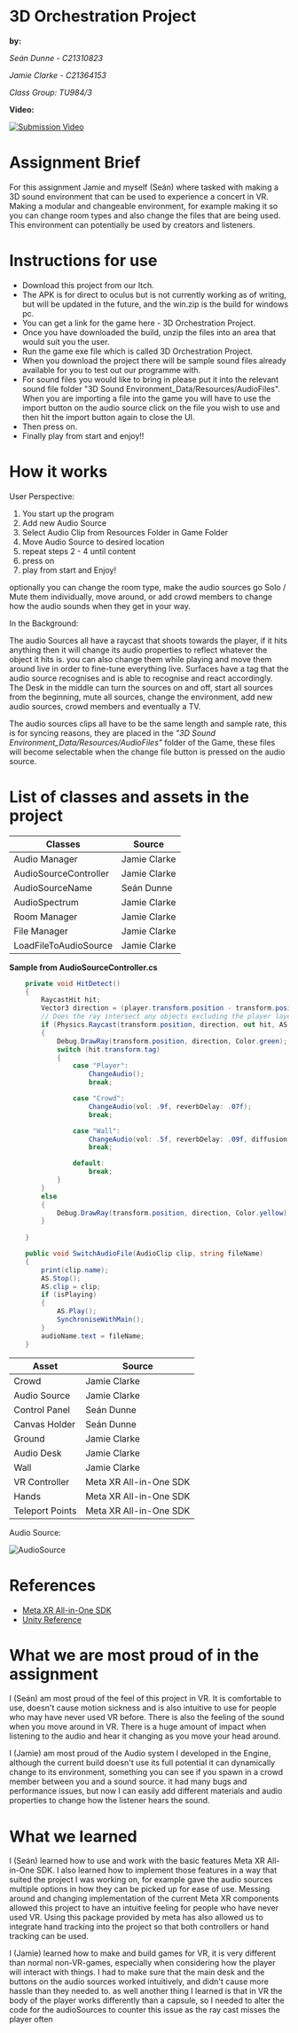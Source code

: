 # 3D Orchestration Project

**by:**

*Seán Dunne - C21310823*

*Jamie Clarke - C21364153*

*Class Group: TU984/3*

**Video:**

[![Submission Video](https://drive.google.com/uc?export=view&id=13_yBFS2up6_f5GjiGcvf7JHOdbvVqdiF)](https://www.youtube.com/watch?v=EF6ugf2otz8)

# Assignment Brief

For this assignment Jamie and myself (Seán) where tasked with making a 3D sound environment that can be used to experience a concert in VR. Making a modular and changeable environment, for example making it so you can change room types and also change the files that are being used. This environment can potentially be used by creators and listeners.

# Instructions for use

* Download this project from our Itch.
* The APK is for direct to oculus but is not currently working as of writing, but will be updated in the future, and the win.zip is the build for windows pc.
* You can get a link for the game here - 3D Orchestration Project.
* Once you have downloaded the build, unzip the files into an area that would suit you the user.
* Run the game exe file which is called 3D Orchestration Project.
* When you download the project there will be sample sound files already available for you to test out our programme with.
* For sound files you would like to bring in please put it into the relevant sound file folder "3D Sound Environment_Data/Resources/AudioFiles". When you are importing a file into the game you will have to use the import button on the audio source click on the file you wish to use and then hit the import button again to close the UI.
* Then press on.
* Finally play from start and enjoy!! 

# How it works

User Perspective:
1. You start up the program
2. Add new Audio Source
3. Select Audio Clip from Resources Folder in Game Folder
4. Move Audio Source to desired location
5. repeat steps 2 - 4 until content
6. press on
7. play from start and Enjoy!

optionally you can change the room type, make the audio sources go Solo / Mute them individually, move around, or add crowd members to change how the audio sounds when they get in your way.

In the Background:

The audio Sources all have a raycast that shoots towards the player, if it hits anything then it will change its audio properties to reflect whatever the object it hits is. you can also change them while playing and move them around live in order to fine-tune everything live.
Surfaces have a tag that the audio source recognises and is able to recognise and react accordingly.
The Desk in the middle can turn the sources on and off, start all sources from the beginning, mute all sources, change the environment, add new audio sources, crowd members and eventually a TV.

The audio sources clips all have to be the same length and sample rate, this is for syncing reasons, they are placed in the *"3D Sound Environment_Data/Resources/AudioFiles"* folder of the Game, these files will become selectable when the change file button is pressed on the audio source.

# List of classes and assets in the project

| Classes | Source |
|-----------|-----------|
| Audio Manager | Jamie Clarke |
| AudioSourceController  | Jamie Clarke |
| AudioSourceName | Seán Dunne |
| AudioSpectrum | Jamie Clarke |
| Room Manager  | Jamie Clarke |
| File Manager  | Jamie Clarke |
| LoadFileToAudioSource  | Jamie Clarke |

**Sample from AudioSourceController.cs**
``` C#
    private void HitDetect()
    {
        RaycastHit hit;
        Vector3 direction = (player.transform.position - transform.position).normalized;
        // Does the ray intersect any objects excluding the player layer
        if (Physics.Raycast(transform.position, direction, out hit, AS.maxDistance))
        {
            Debug.DrawRay(transform.position, direction, Color.green);
            switch (hit.transform.tag)
            {
                case "Player":
                    ChangeAudio();
                    break;

                case "Crowd":
                    ChangeAudio(vol: .9f, reverbDelay: .07f);
                    break;

                case "Wall":
                    ChangeAudio(vol: .5f, reverbDelay: .09f, diffusion: 50, decayHFRatio: 1);
                    break;

                default:
                    break;
            }
        }
        else
        {
            Debug.DrawRay(transform.position, direction, Color.yellow);
        }
        
    }

    public void SwitchAudioFile(AudioClip clip, string fileName)
    {
        print(clip.name);
        AS.Stop();
        AS.clip = clip;
        if (isPlaying)
        {
            AS.Play();
            SynchroniseWithMain();
        }
        audioName.text = fileName;
    }
```

| Asset| Source |
|-----------|-----------|
| Crowd  | Jamie Clarke  |
| Audio Source  | Jamie Clarke  |
| Control Panel | Seán Dunne |
| Canvas Holder | Seán Dunne |
| Ground | Jamie Clarke |
| Audio Desk | Jamie Clarke  |
| Wall  | Jamie Clarke  |
| VR Controller | Meta XR All-in-One SDK  |
| Hands | Meta XR All-in-One SDK |
| Teleport Points | Meta XR All-in-One SDK |


Audio Source:

![AudioSource](https://imgur.com/87o76yT.png)

# References

* [Meta XR All-in-One SDK](https://assetstore.unity.com/packages/tools/integration/meta-xr-all-in-one-sdk-269657)
* [Unity Reference](https://docs.unity3d.com/ScriptReference/)

# What we are most proud of in the assignment

I (Seán) am most proud of the feel of this project in VR. It is comfortable to use, doesn't cause motion sickness and is also intuitive to use for people who may have never used VR before. There is also the feeling of the sound when you move around in VR. There is a huge amount of impact when listening to the audio and hear it changing as you move your head around.

I (Jamie) am most proud of the Audio system I developed in the Engine, although the current build doesn't use its full potential it can dynamically change to its environment, something you can see if you spawn in a crowd member between you and a sound source. it had many bugs and performance issues, but now I can easily add different materials and audio properties to change how the listener hears the sound.


# What we learned

I (Seán) learned how to use and work with the basic features Meta XR All-in-One SDK. I also learned how to implement those features in a way that suited the project I was working on, for example gave the audio sources multiple options in how they can be picked up for ease of use. Messing around and changing implementation of the current Meta XR components allowed this project to have an intuitive feeling for people who have never used VR. Using this package provided by meta has also allowed us to integrate hand tracking into the project so that both controllers or hand tracking can be used.

I (Jamie) learned how to make and build games for VR, it is very different than normal non-VR-games, especially when considering how the player will interact with things. I had to make sure that the main desk and the buttons on the audio sources worked intuitively, and didn't cause more hassle than they needed to. as well another thing I learned is that in VR the body of the player works differently than a capsule, so I needed to alter the code for the audioSources to counter this issue as the ray cast misses the player often

